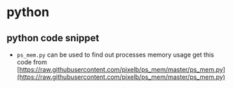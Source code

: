 # python
## python code snippet
* `ps_mem.py` can be used to find out processes memory usage get this code from [https://raw.githubusercontent.com/pixelb/ps_mem/master/ps_mem.py](https://raw.githubusercontent.com/pixelb/ps_mem/master/ps_mem.py)

